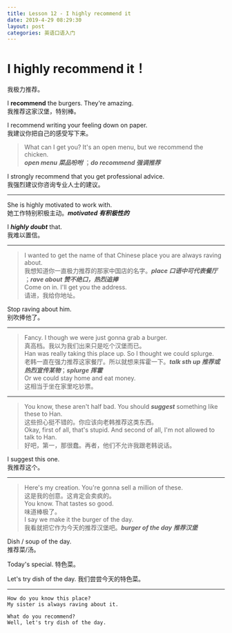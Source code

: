```yaml
---
title: Lesson 12 - I highly recommend it
date: 2019-4-29 08:29:30
layout: post
categories: 英语口语入门
---
```


# I highly recommend it！

我极力推荐。

I **recommend** the burgers. They're amazing.  
我推荐这家汉堡，特别棒。

I recommend writing your feeling down on paper.  
我建议你把自己的感受写下来。

> What can I get you? It's an open menu, but we recommend the chicken.  
> ***open menu 菜品吩咐*** ；***do recommend 强调推荐*** 

I strongly recommend that you get professional advice.  
我强烈建议你咨询专业人士的建议。

---

She is highly motivated to work with.  
她工作特别积极主动。***motivated 有积极性的***

I ***highly doubt*** that.  
我难以置信。

---

> I wanted to get the name of that Chinese place you are always raving about.  
> 我想知道你一直极力推荐的那家中国店的名字。***place 口语中可代表餐厅*** ；***rave about 赞不绝口，热烈追捧***  
> Come on in. I'll get you the address.  
> 请进，我给你地址。

Stop raving about him.  
别吹捧他了。

---

> Fancy. I though we were just gonna grab a burger.  
> 真高档。我以为我们出来只是吃个汉堡而已。  
> Han was really taking this place up. So I thought we could splurge.  
> 老韩一直在强力推荐这家餐厅。所以就想来挥霍一下。***talk sth up 推荐或热烈宣传某物***；***splurge 挥霍***  
> Or we could stay home and eat money.  
> 这相当于坐在家里吃钞票。  

---

> You know, these aren't half bad. You should ***suggest*** something like these to Han.  
> 这些担心挺不错的。你应该向老韩推荐这类东西。  
> Okay, first of all, that's stupid. And second of all, I'm not allowed to talk to Han.  
> 好吧，第一，那很蠢。再者，他们不允许我跟老韩说话。  

I suggest this one.  
我推荐这个。

---

> Here's my creation. You're gonna sell a million of these.  
> 这是我的创意。这肯定会卖疯的。  
> You know. That tastes so good.  
> 味道棒极了。  
> I say we make it the burger of the day.  
> 我看就把它作为今天的推荐汉堡吧。***burger of the day 推荐汉堡***  

Dish / soup of the day.   
推荐菜/汤。  

Today's special.
特色菜。  

Let's try dish of the day.
我们尝尝今天的特色菜。  

---

~~~
How do you know this place?  
My sister is always raving about it.
~~~

~~~
What do you recommend?  
Well, let's try dish of the day.
~~~



